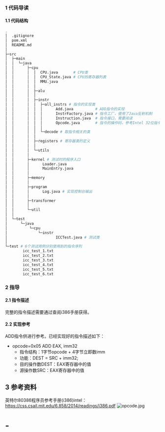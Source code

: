 
### 1 代码导读

#### 1.1 代码结构

```bash
.
│  .gitignore
│  pom.xml
│  README.md
│
├─src
│  ├─main
│  │  └─java
│  │      ├─cpu
│  │      │  │  CPU.java       # CPU类
│  │      │  │  CPU_State.java # CPU的寄存器列表
│  │      │  │  MMU.java
│  │      │  │
│  │      │  ├─alu
│  │      │  │
│  │      │  ├─instr
│  │      │  │  ├─all_instrs # 指令的实现类
│  │      │  │  │      Add.java          # ADD指令的实现
│  │      │  │  │      InstrFactory.java # 指令工厂，使用了Java反射机制
│  │      │  │  │      Instruction.java  # 指令接口，需要阅读
│  │      │  │  │      Opcode.java       # 指令的操作码，参考Intel 32位指令实现
│  │      │  │  │
│  │      │  │  └─decode # 取指令相关的类
│  │      │  │
│  │      │  ├─registers # 寄存器类的定义
│  │      │  │
│  │      │  └─utils
│  │      │
│  │      ├─kernel # 测试时的程序入口
│  │      │      Loader.java
│  │      │      MainEntry.java
│  │      │
│  │      ├─memory
│  │      │
│  │      ├─program
│  │      │      Log.java # 实现控制台输出
│  │      │
│  │      ├─transformer
│  │      │
│  │      └─util
│  │
│  └─test
│      └─java
│          └─cpu
│              └─instr
│                      ICCTest.java # 测试类
│
└─test # 6个测试用例分别使用到的指令序列
        icc_test_1.txt
        icc_test_2.txt
        icc_test_3.txt
        icc_test_4.txt
        icc_test_5.txt
        icc_test_6.txt

```
### 2 指导

#### 2.1 指令描述

完整的指令描述需要通过查阅i386手册获得。

#### 2.2 实现参考

ADD指令供进行参考。已经实现好的指令描述如下：

- opcode=0x05 ADD EAX, imm32
    - 指令结构：1字节opcode + 4字节立即数imm
    - 功能：DEST = SRC + imm32;
    - 目的操作数DEST：EAX寄存器中的值
    - 源操作数SRC：EAX寄存器中的值


## 3 参考资料

英特尔80386程序员参考手册(i386)intel：https://css.csail.mit.edu/6.858/2014/readings/i386.pdf
![opcode.jpg](https://s2.loli.net/2021/12/18/pNQdDocSO8zkWsn.jpg)

# -
